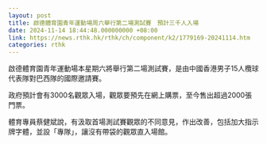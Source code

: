 ```yaml
---
layout: post
title: 啟德體育園青年運動場周六舉行第二場測試賽　預計三千人入場
date: 2024-11-14 18:44:48.000000000 +08:00
link: https://news.rthk.hk/rthk/ch/component/k2/1779169-20241114.htm
categories: rthk
---
```


啟德體育園青年運動場本星期六將舉行第二場測試賽，是由中國香港男子15人欖球代表隊對巴西隊的國際邀請賽。

政府預計會有3000名觀眾入場，觀眾要預先在網上購票，至今售出超過2000張門票。

體育專員蔡健斌說，有汲取首場測試賽觀眾的不同意見，作出改善，包括加大指示牌字體，並設「專隊」，讓沒有帶袋的觀眾直入場館。

